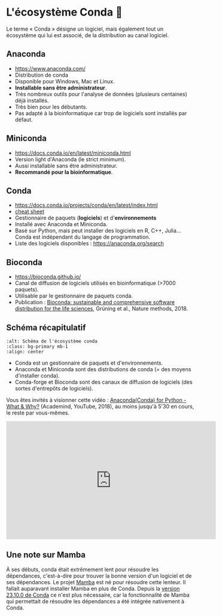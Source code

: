 # L'écosystème Conda 🐍

Le terme « Conda » désigne un logiciel, mais également tout un écosystème qui lui est associé, de la distribution au canal logiciel.

## Anaconda

- https://www.anaconda.com/
- Distribution de conda
- Disponible pour Windows, Mac et Linux.
- **Installable sans être administrateur**.
- Très nombreux outils pour l'analyse de données (plusieurs centaines) déjà installés.
- Très bien pour les débutants.
- Pas adapté à la bioinformatique car trop de logiciels sont installés par défaut.


## Miniconda

- https://docs.conda.io/en/latest/miniconda.html
- Version light d'Anaconda (le strict minimum).
- Aussi installable sans être administrateur.
- **Recommandé pour la bioinformatique**.


## Conda

- https://docs.conda.io/projects/conda/en/latest/index.html
- [cheat sheet](https://docs.conda.io/projects/conda/en/latest/_downloads/843d9e0198f2a193a3484886fa28163c/conda-cheatsheet.pdf)
- Gestionnaire de paquets (**logiciels**) et d'**environnements**
- Installé avec Anaconda et Miniconda.
- Basé sur Python, mais peut installer des logiciels en R, C++, Julia... Conda est indépendant du langage de programmation.
- Liste des logiciels disponibles : https://anaconda.org/search


## Bioconda

- https://bioconda.github.io/
- Canal de diffusion de logiciels utilisés en bioinformatique (>7000 paquets).
- Utilisable par le gestionnaire de paquets conda.
- Publication : [Bioconda: sustainable and comprehensive software distribution for the life sciences](https://doi.org/10.1038/s41592-018-0046-7), Grüning et al., Nature methods, 2018.


## Schéma récapitulatif

```{image} img/ecosysteme_conda.png
:alt: Schéma de l'écosystème conda
:class: bg-primary mb-1
:align: center
```

- Conda est un gestionnaire de paquets et d'environnements.
- Anaconda et Miniconda sont des distributions de conda (= des moyens d'installer conda).
- Conda-forge et Bioconda sont des canaux de diffusion de logiciels (des sortes d'entrepôts de logiciels).


Vous êtes invités à visionner cette vidéo : [Anaconda(Conda) for Python - What & Why?](https://www.youtube.com/watch?v=23aQdrS58e0) (Academind, YouTube, 2018), au moins jusqu'à 5'30 en cours, le reste par vous-mêmes.

<iframe width="560" height="315" src="https://www.youtube-nocookie.com/embed/23aQdrS58e0?si=-7PZQsy7NR0vOxcc" title="YouTube video player" frameborder="0" allow="accelerometer; autoplay; clipboard-write; encrypted-media; gyroscope; picture-in-picture; web-share" referrerpolicy="strict-origin-when-cross-origin" allowfullscreen></iframe>


## Une note sur Mamba

À ses débuts, conda était extrêmement lent pour résoudre les dépendances, c'est-à-dire pour trouver la bonne version d'un logiciel et de ses dépendances. Le projet [Mamba](https://github.com/mamba-org/mamba) est né pour résoudre cette lenteur. Il fallait auparavant installer Mamba en plus de Conda. Depuis la [version 23.10.0 de Conda](https://conda.org/blog/2023-11-06-conda-23-10-0-release/) ce n'est plus nécessaire, car la fonctionnalité de Mamba qui permettait de résoudre les dépendances a été intégrée nativement à Conda.
